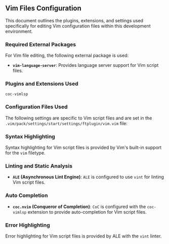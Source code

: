 ## Vim Files Configuration

This document outlines the plugins, extensions, and settings used specifically
for editing Vim configuration files within this development environment.

### Required External Packages

For Vim file editing, the following external package is used:

- **`vim-language-server`**: Provides language server support for Vim script files.

### Plugins and Extensions Used

`coc-vimlsp`

### Configuration Files Used

The following settings are specific to Vim script files and are set in the
`.vim/pack/settings/start/settings/ftplugin/vim.vim` file:

### Syntax Highlighting

Syntax highlighting for Vim script files is provided by Vim's built-in support
for the `vim` filetype.

### Linting and Static Analysis

- **`ALE` (Asynchronous Lint Engine)**: `ALE` is configured to use `vint` for
    linting Vim script files.

### Auto Completion

- **`coc.nvim` (Conqueror of Completion)**: `CoC` is configured with the
    `coc-vimlsp` extension to provide auto-completion for Vim script files.

### Error Highlighting

Error highlighting for Vim script files is provided by ALE with the `vint`
linter.
